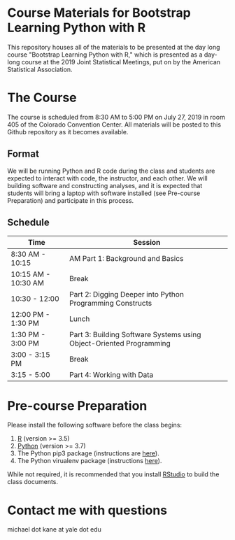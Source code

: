
# Course Materials for Bootstrap Learning Python with R

This repository houses all of the materials to be presented at the 
day long course "Bootstrap Learning Python with R," which is presented
as a day-long course at the 2019 Joint Statistical Meetings, put on
by the American Statistical Association.

# The Course

The course is scheduled from 8:30 AM to 5:00 PM on July 27, 2019 
in room 405 of the Colorado Convention Center. All materials will be posted to 
this Github repository as it becomes available.

## Format

We will be running Python and R code during the class and students are 
expected to interact with code, the instructor, and each other. We will 
building software and constructing analyses, and it is expected that 
students will bring a laptop with software installed (see Pre-course
Preparation) and participate in this process.

## Schedule

| Time | Session |
| ---- | ------- |
| 8:30 AM - 10:15     | AM  Part 1: Background and Basics
| 10:15 AM - 10:30 AM | Break
| 10:30 - 12:00       | Part 2: Digging Deeper into Python Programming Constructs
| 12:00 PM - 1:30 PM  | Lunch
| 1:30 PM - 3:00 PM   | Part 3: Building Software Systems using Object-Oriented Programming
| 3:00 - 3:15 PM      | Break
| 3:15 - 5:00         | Part 4: Working with Data

# Pre-course Preparation

Please install the following software before the class begins:

1. [R](https://www.r-project.org/) (version >= 3.5)
2. [Python](https://www.python.org/) (version >= 3.7)
3. The Python pip3 package (instructions are [here](https://stackoverflow.com/questions/6587507/how-to-install-pip-with-python-3)).
4. The Python virualenv package (instructions [here](https://www.pythoncentral.io/how-to-install-virtualenv-python/)).

While not required, it is recommended that you install 
[RStudio](https://www.rstudio.com/) to build the class documents.

# Contact me with questions

michael dot kane at yale dot edu
